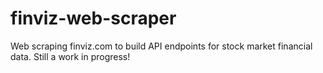 # finviz-web-scraper
Web scraping finviz.com to build API endpoints for stock market financial data.
Still a work in progress!
